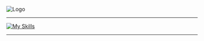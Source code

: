 
![Logo](https://github.com/iscosmos/iscosmos/blob/main/logo.png?raw=true)

________________________________________________________________



[![My Skills](https://skillicons.dev/icons?i=js,ts,go,nodejs,vue,html,css,tailwind)](https://skillicons.dev)

________________________________________________________________
